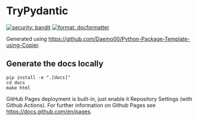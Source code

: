 # TryPydantic

[![security: bandit](https://img.shields.io/badge/security-bandit-yellow.svg)](https://github.com/PyCQA/bandit)
[![format: docformatter](https://img.shields.io/badge/%20formatter-docformatter-fedcba.svg)](https://github.com/PyCQA/docformatter)

Generated using https://github.com/Daemo00/Python-Package-Template-using-Copier.

Generate the docs locally
----

```shell
pip install -e ".[docs]"
cd docs
make html
```

GitHub Pages deployment is built-in, just enable it Repository Settings (with Github Actions).
For further information on Github Pages see https://docs.github.com/en/pages.
